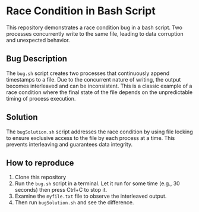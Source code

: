# Race Condition in Bash Script

This repository demonstrates a race condition bug in a bash script. Two processes concurrently write to the same file, leading to data corruption and unexpected behavior.

## Bug Description
The `bug.sh` script creates two processes that continuously append timestamps to a file.  Due to the concurrent nature of writing, the output becomes interleaved and can be inconsistent. This is a classic example of a race condition where the final state of the file depends on the unpredictable timing of process execution.

## Solution
The `bugSolution.sh` script addresses the race condition by using file locking to ensure exclusive access to the file by each process at a time. This prevents interleaving and guarantees data integrity. 

## How to reproduce
1. Clone this repository
2. Run the `bug.sh` script in a terminal.  Let it run for some time (e.g., 30 seconds) then press Ctrl+C to stop it.
3. Examine the `myfile.txt` file to observe the interleaved output.
4. Then run `bugSolution.sh` and see the difference. 